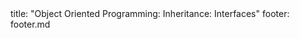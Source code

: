 <frontmatter>
title: "Object Oriented Programming: Inheritance: Interfaces"
footer: footer.md
</frontmatter>

<include src="unit-inPage-asFlat.md" boilerplate />